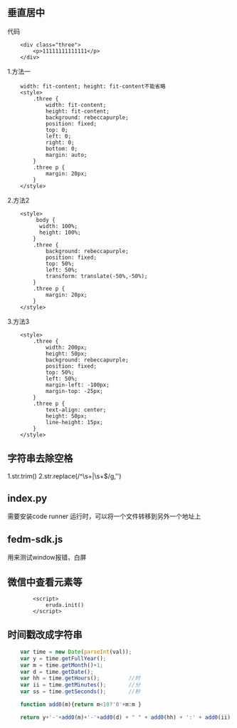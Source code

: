 ## 垂直居中

代码
```
    <div class="three">
        <p>11111111111111</p>
    </div>
```
1.方法一
```
    width: fit-content; height: fit-content不能省略
    <style>
        .three {
            width: fit-content;
            height: fit-content;
            background: rebeccapurple;
            position: fixed;
            top: 0;
            left: 0;
            right: 0;
            bottom: 0;
            margin: auto;
        }
        .three p {
            margin: 20px;
        }
    </style>
```

2.方法2
```
    <style>
         body {
          width: 100%;
          height: 100%;
        }
        .three {
            background: rebeccapurple;
            position: fixed;
            top: 50%;
            left: 50%;
            transform: translate(-50%,-50%);
        }
        .three p {
            margin: 20px;
        }
    </style>
```

3.方法3
```
    <style>
        .three {
            width: 200px;
            height: 50px;
            background: rebeccapurple;
            position: fixed;
            top: 50%;
            left: 50%;
            margin-left: -100px;
            margin-top: -25px;
        }
        .three p {
            text-align: center;
            height: 50px;
            line-height: 15px;
        }
    </style>
```

## 字符串去除空格
1.str.trim()
2.str.replace(/^\s+|\s+$/g,'')

## index.py
需要安装code runner
运行时，可以将一个文件转移到另外一个地址上

## fedm-sdk.js
用来测试window报错，白屏

## 微信中查看元素等
  <script src="https://cdn.bootcss.com/eruda/1.5.2/eruda.min.js"></script>
			<script>
				eruda.init()
			</script>

## 时间戳改成字符串
```js
    var time = new Date(parseInt(val));
    var y = time.getFullYear();
    var m = time.getMonth()+1;
    var d = time.getDate();
    var hh = time.getHours();         //时
    var ii = time.getMinutes();       //分
    var ss = time.getSeconds();       //秒

    function add0(m){return m<10?'0'+m:m }

    return y+'-'+add0(m)+'-'+add0(d) + " " + add0(hh) + ':' + add0(ii) + ':' + add0(ss)
```

